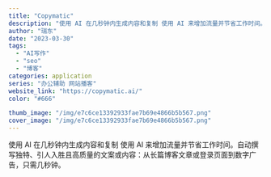 ```yaml
---
title: "Copymatic"
description: "使用 AI 在几秒钟内生成内容和复制 使用 AI 来增加流量并节省工作时间。自动撰写独特、引人入胜且高质量的文案或内容："
author: "瑞东"
date: "2023-03-30"
tags:
  - "AI写作"
  - "seo"
  - "博客"
categories: application
series: "办公辅助 网站播客"
website_link: "https://copymatic.ai/"
color: "#666"

thumb_image: "/img/e7c6ce13392933fae7b69e4866b5b567.png"
cover_image: "/img/e7c6ce13392933fae7b69e4866b5b567.png"
---
```


使用 AI 在几秒钟内生成内容和复制 使用 AI 来增加流量并节省工作时间。自动撰写独特、引人入胜且高质量的文案或内容：从长篇博客文章或登录页面到数字广告，只需几秒钟。